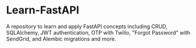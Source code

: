 # Learn-FastAPI
 A repository to learn and apply FastAPI concepts including CRUD, SQLAlchemy, JWT authentication, OTP with Twilio, "Forgot Password" with SendGrid, and Alembic migrations and more.

